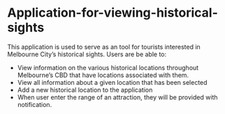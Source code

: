 # Application-for-viewing-historical-sights
 This application is used to serve as an tool for tourists interested in Melbourne City’s historical sights. 
 Users are be able to:
 * View information on the various historical locations throughout Melbourne’s CBD that have locations associated with them. 
 * View all information about a given location that has been selected
 * Add a new historical location to the application
 * When user enter the range of an attraction, they will be provided with notification.
 